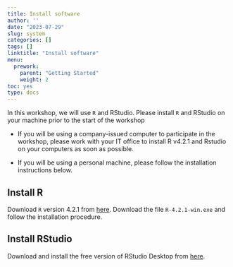 ```yaml
---
title: Install software
author: ''
date: "2023-07-29"
slug: system
categories: []
tags: []
linktitle: "Install software"
menu:
  prework:
    parent: "Getting Started"
    weight: 2
toc: yes
type: docs
---
```


In this workshop, we will use `R` and RStudio. Please install `R` and RStudio on your machine prior to the start of the workshop

- If you will be using a company-issued computer to participate in the workshop, please work with your IT office to install R v4.2.1 and Rstudio on your computers as soon as possible. 

- If you will be using a personal machine, please follow the installation instructions below.

## Install R

Download `R` version 4.2.1 from [here](https://cran.r-project.org/bin/windows/base/old/4.2.1/). Download the file `R-4.2.1-win.exe` and follow the installation procedure.

## Install RStudio

Download and install the free version of RStudio Desktop from [here](https://rstudio.com/products/rstudio/download/#download).

